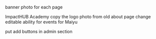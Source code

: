 banner photo for each page

ImpactHUB Academy
copy the logo photo from old about page
change editable ability for events for Maiyu

put add buttons in admin section

